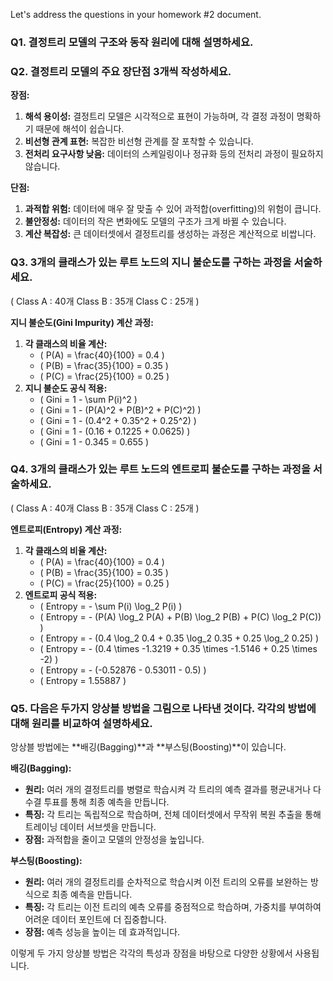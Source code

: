 Let's address the questions in your homework #2 document.

### Q1. 결정트리 모델의 구조와 동작 원리에 대해 설명하세요.

### Q2. 결정트리 모델의 주요 장단점 3개씩 작성하세요.

**장점:**
1. **해석 용이성:** 결정트리 모델은 시각적으로 표현이 가능하며, 각 결정 과정이 명확하기 때문에 해석이 쉽습니다.
2. **비선형 관계 표현:** 복잡한 비선형 관계를 잘 포착할 수 있습니다.
3. **전처리 요구사항 낮음:** 데이터의 스케일링이나 정규화 등의 전처리 과정이 필요하지 않습니다.

**단점:**
1. **과적합 위험:** 데이터에 매우 잘 맞출 수 있어 과적합(overfitting)의 위험이 큽니다.
2. **불안정성:** 데이터의 작은 변화에도 모델의 구조가 크게 바뀔 수 있습니다.
3. **계산 복잡성:** 큰 데이터셋에서 결정트리를 생성하는 과정은 계산적으로 비쌉니다.

### Q3. 3개의 클래스가 있는 루트 노드의 지니 불순도를 구하는 과정을 서술하세요.
( Class A : 40개 Class B : 35개 Class C : 25개 )

**지니 불순도(Gini Impurity) 계산 과정:**
1. **각 클래스의 비율 계산:**
   - \( P(A) = \frac{40}{100} = 0.4 \)
   - \( P(B) = \frac{35}{100} = 0.35 \)
   - \( P(C) = \frac{25}{100} = 0.25 \)
2. **지니 불순도 공식 적용:**
   - \( Gini = 1 - \sum P(i)^2 \)
   - \( Gini = 1 - (P(A)^2 + P(B)^2 + P(C)^2) \)
   - \( Gini = 1 - (0.4^2 + 0.35^2 + 0.25^2) \)
   - \( Gini = 1 - (0.16 + 0.1225 + 0.0625) \)
   - \( Gini = 1 - 0.345 = 0.655 \)

### Q4. 3개의 클래스가 있는 루트 노드의 엔트로피 불순도를 구하는 과정을 서술하세요.
( Class A : 40개 Class B : 35개 Class C : 25개 )

**엔트로피(Entropy) 계산 과정:**
1. **각 클래스의 비율 계산:**
   - \( P(A) = \frac{40}{100} = 0.4 \)
   - \( P(B) = \frac{35}{100} = 0.35 \)
   - \( P(C) = \frac{25}{100} = 0.25 \)
2. **엔트로피 공식 적용:**
   - \( Entropy = - \sum P(i) \log_2 P(i) \)
   - \( Entropy = - (P(A) \log_2 P(A) + P(B) \log_2 P(B) + P(C) \log_2 P(C)) \)
   - \( Entropy = - (0.4 \log_2 0.4 + 0.35 \log_2 0.35 + 0.25 \log_2 0.25) \)
   - \( Entropy = - (0.4 \times -1.3219 + 0.35 \times -1.5146 + 0.25 \times -2) \)
   - \( Entropy = - (-0.52876 - 0.53011 - 0.5) \)
   - \( Entropy = 1.55887 \)

### Q5. 다음은 두가지 앙상블 방법을 그림으로 나타낸 것이다. 각각의 방법에 대해 원리를 비교하여 설명하세요.

앙상블 방법에는 **배깅(Bagging)**과 **부스팅(Boosting)**이 있습니다.

**배깅(Bagging):**
- **원리:** 여러 개의 결정트리를 병렬로 학습시켜 각 트리의 예측 결과를 평균내거나 다수결 투표를 통해 최종 예측을 만듭니다.
- **특징:** 각 트리는 독립적으로 학습하며, 전체 데이터셋에서 무작위 복원 추출을 통해 트레이닝 데이터 서브셋을 만듭니다.
- **장점:** 과적합을 줄이고 모델의 안정성을 높입니다.

**부스팅(Boosting):**
- **원리:** 여러 개의 결정트리를 순차적으로 학습시켜 이전 트리의 오류를 보완하는 방식으로 최종 예측을 만듭니다.
- **특징:** 각 트리는 이전 트리의 예측 오류를 중점적으로 학습하며, 가중치를 부여하여 어려운 데이터 포인트에 더 집중합니다.
- **장점:** 예측 성능을 높이는 데 효과적입니다.

이렇게 두 가지 앙상블 방법은 각각의 특성과 장점을 바탕으로 다양한 상황에서 사용됩니다.
